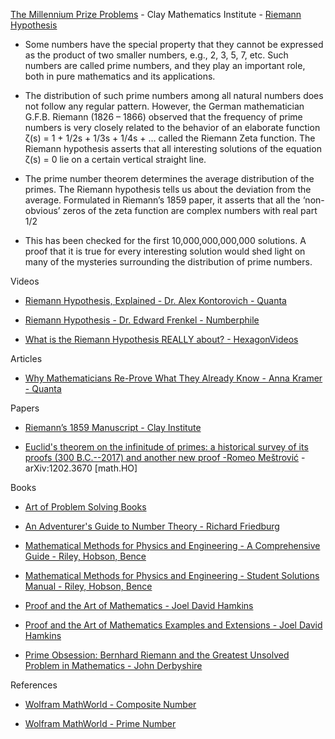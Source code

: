 [The Millennium Prize Problems](https://www.claymath.org/millennium-problems/) - Clay Mathematics Institute -  [Riemann Hypothesis](https://www.claymath.org/millennium/riemann-hypothesis/)

* Some numbers have the special property that they cannot be expressed as the product of two smaller numbers, e.g., 2, 3, 5, 7, etc. Such numbers are called prime numbers, and they play an important role, both in pure mathematics and its applications.
  
* The distribution of such prime numbers among all natural numbers does not follow any regular pattern.  However, the German mathematician G.F.B. Riemann (1826 – 1866) observed that the frequency of prime numbers is very closely related to the behavior of an elaborate function ζ(s) = 1 + 1/2s + 1/3s + 1/4s + …  called the Riemann Zeta function. The Riemann hypothesis asserts that all interesting solutions of the equation ζ(s) = 0 lie on a certain vertical straight line.

* The prime number theorem determines the average distribution of the primes. The Riemann hypothesis tells us about the deviation from the average. Formulated in Riemann’s 1859 paper, it asserts that all the ‘non-obvious’ zeros of the zeta function are complex numbers with real part 1/2

* This has been checked for the first 10,000,000,000,000 solutions. A proof that it is true for every interesting solution would shed light on many of the mysteries surrounding the distribution of prime numbers.

Videos

* [Riemann Hypothesis, Explained - Dr. Alex Kontorovich - Quanta](https://www.quantamagazine.org/videos/the-riemann-hypothesis-explained/)

* [Riemann Hypothesis  - Dr. Edward Frenkel - Numberphile](https://www.youtube.com/watch?v=d6c6uIyieoo)

* [What is the Riemann Hypothesis REALLY about? - HexagonVideos](https://youtu.be/e4kOh7qlsM4?si=R2kKWu3ta_EeCMZI)

Articles

* [Why Mathematicians Re-Prove What They Already Know - Anna Kramer - Quanta](https://www.quantamagazine.org/why-mathematicians-re-prove-what-they-already-know-20230426/)

Papers

* [Riemann’s 1859 Manuscript - Clay Institute](https://www.claymath.org/collections/riemanns-1859-manuscript/)

* [Euclid's theorem on the infinitude of primes: a historical survey of its proofs (300 B.C.--2017) and another new proof -Romeo Meštrović](https://arxiv.org/abs/1202.3670) - arXiv:1202.3670 [math.HO]

Books

* [Art of Problem Solving Books](https://artofproblemsolving.com/store/list/all-products)

* [An Adventurer's Guide to Number Theory - Richard Friedburg](https://store.doverpublications.com/0486281337.html)

* [Mathematical Methods for Physics and Engineering - A Comprehensive Guide - Riley, Hobson, Bence](https://www.cambridge.org/us/academic/subjects/physics/mathematical-methods/mathematical-methods-physics-and-engineering-comprehensive-guide-3rd-edition?format=PB&isbn=9780521679718)

* [Mathematical Methods for Physics and Engineering - Student Solutions Manual - Riley, Hobson, Bence](https://www.cambridge.org/highereducation/books/student-solution-manual-for-mathematical-methods-for-physics-and-engineering-third-edition/1D37BB529AEA8F3DA59E31EC7C7039C0?chapterId=CBO9780511816130A009#contents)

* [Proof and the Art of Mathematics -  Joel David Hamkins](https://mitpress.mit.edu/9780262539791/)

* [Proof and the Art of Mathematics Examples and Extensions - Joel David Hamkins](https://mitpress.mit.edu/9780262542203/proof-and-the-art-of-mathematics/)

* [Prime Obsession: Bernhard Riemann and the Greatest Unsolved Problem in Mathematics - John Derbyshire](https://www.maa.org/press/maa-reviews/prime-obsession-bernhard-riemann-and-the-greatest-unsolved-problem-in-mathematics)

References

* [Wolfram MathWorld - Composite Number](https://mathworld.wolfram.com/CompositeNumber.html)

* [Wolfram MathWorld - Prime Number](https://mathworld.wolfram.com/PrimeNumber.html)
